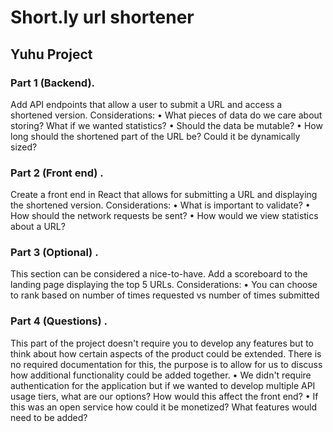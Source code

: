 # Short.ly url shortener

## Yuhu Project

### Part 1 (Backend).

Add API endpoints that allow a user to submit a URL and access a shortened version.
Considerations:
• What pieces of data do we care about storing? What if we wanted statistics?
• Should the data be mutable?
• How long should the shortened part of the URL be? Could it be dynamically
sized?

### Part 2 (Front end) .

Create a front end in React that allows for submitting a URL and displaying the
shortened version.
Considerations:
• What is important to validate?
• How should the network requests be sent?
• How would we view statistics about a URL?

### Part 3 (Optional) .

This section can be considered a nice-to-have. Add a scoreboard to the landing page
displaying the top 5 URLs.
Considerations:
• You can choose to rank based on number of times requested vs number of
times submitted

### Part 4 (Questions) .

This part of the project doesn't require you to develop any features but to think about
how certain aspects of the product could be extended. There is no required
documentation for this, the purpose is to allow for us to discuss how additional
functionality could be added together.
• We didn't require authentication for the application but if we wanted to develop
multiple API usage tiers, what are our options? How would this affect the front end?
• If this was an open service how could it be monetized? What features would
need to be added?
